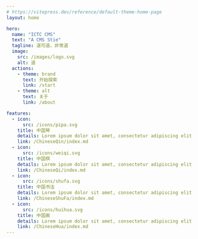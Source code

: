 ```yaml
---
# https://vitepress.dev/reference/default-theme-home-page
layout: home

hero:
  name: "ICTC CMS"
  text: "A CMS Stie"
  tagline: 道可道，非常道
  image:
    src: /images/logo.svg
    alt: 道
  actions:
    - theme: brand
      text: 开始探索
      link: /start
    - theme: alt
      text: 关于
      link: /about

features:
  - icon:
      src: /icons/pipa.svg
    title: 中国琴
    details: Lorem ipsum dolor sit amet, consectetur adipiscing elit
    link: /ChineseQin/index.md
  - icon:
      src: /icons/weiqi.svg
    title: 中国棋
    details: Lorem ipsum dolor sit amet, consectetur adipiscing elit
    link: /ChineseQi/index.md
  - icon:
      src: /icons/shufa.svg
    title: 中国书法
    details: Lorem ipsum dolor sit amet, consectetur adipiscing elit
    link: /ChineseShuFa/index.md
  - icon:
      src: /icons/huihua.svg
    title: 中国画
    details: Lorem ipsum dolor sit amet, consectetur adipiscing elit
    link: /ChineseHua/index.md
---
```


<!-- <script setup>
  import HelloWorld from './components/HelloWorld.vue';
</script> -->

<!-- <HelloWorld></HelloWorld> -->
